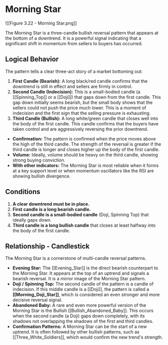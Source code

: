 # Morning Star

![[Figure 3.22 - Morning Star.png]]

The Morning Star is a three-candle bullish reversal pattern that appears at the bottom of a downtrend. It is a powerful signal indicating that a significant shift in momentum from sellers to buyers has occurred.

## Logical Behavior

The pattern tells a clear three-act story of a market bottoming out:

1.  **First Candle (Bearish):** A long black/red candle confirms that the downtrend is still in effect and sellers are firmly in control.
2.  **Second Candle (Indecision):** This is a small-bodied candle (a [[Spinning_Top]] or a [[Doji]]) that gaps down from the first candle. This gap down initially seems bearish, but the small body shows that the sellers could not push the price much lower. This is a moment of indecision and the first sign that the selling pressure is exhausting.
3.  **Third Candle (Bullish):** A long white/green candle that closes well into the body of the first candle. This candle confirms that the buyers have taken control and are aggressively reversing the prior downtrend.

- **Confirmation:** The pattern is confirmed when the price moves above the high of the third candle. The strength of the reversal is greater if the third candle is longer and closes higher up the body of the first candle.
- **Volume:** Ideally, volume should be heavy on the third candle, showing strong buying conviction.
- **With other indicators:** The Morning Star is most reliable when it forms at a key support level or when momentum oscillators like the RSI are showing bullish divergence.

## Conditions

1.  **A clear downtrend must be in place.**
2.  **First candle is a long bearish candle.**
3.  **Second candle is a small-bodied candle** (Doji, Spinning Top) that ideally gaps down.
4.  **Third candle is a long bullish candle** that closes at least halfway into the body of the first candle.

## Relationship - Candlestick

The Morning Star is a cornerstone of multi-candle reversal patterns.

- **Evening Star:** The [[Evening_Star]] is the direct bearish counterpart to the Morning Star. It appears at the top of an uptrend and signals a bearish reversal. It is a mirror image of the Morning Star pattern.
- **Doji / Spinning Top:** The second candle of the pattern is a candle of indecision. If this middle candle is a [[Doji]], the pattern is called a **[[Morning_Doji_Star]]**, which is considered an even stronger and more decisive reversal signal.
- **Abandoned Baby:** A rare and even more powerful version of the Morning Star is the Bullish [[Bullish_Abandoned_Baby]]. This occurs when the second candle (a Doji) gaps down completely, with its shadows not overlapping the shadows of the first and third candles.
- **Confirmation Patterns:** A Morning Star can be the start of a new uptrend. It is often followed by other bullish patterns, such as [[Three_White_Soldiers]], which would confirm the new trend's strength.
